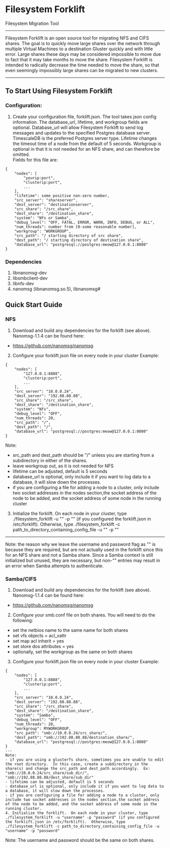 # Filesystem Forklift

Filesystem Migration Tool

-------------------------

Filesystem Forklift is an open source tool for migrating NFS and CIFS shares.  The goal is to quickly move large shares over the network through multiple Virtual Machines to a destination Gluster quickly and with little error.  Large shares these days may be considered impossible to move due to fact that it may take months to move the share.  Filesystem Forklift is intended to radically decrease the time needed to move the share, so that even seemingly impossibly large shares can be migrated to new clusters.

-------------------------

## To Start Using Filesystem Forklift

### Configuration:
1. Create your configuration file, forklift.json. The tool takes json config information.  The database_url, lifetime, and workgroup fields are optional.  Database_url will allow Filesystem Forklift to send log messages and updates to the specified Postgres database server. TimescaleDB is the preferred Postgres server type. Lifetime changes the timeout time of a node from the default of 5 seconds.  Workgroup is optional in that it is not needed for an NFS share, and can therefore be omitted.  
Fields for this file are:
```
{
    "nodes": [
        "yourip:port",
        "clusterip:port",
        ...
    ],
    "lifetime": some positive non-zero number,
    "src_server": "shareserver",
    "dest_server": "destinationserver",
    "src_share": "/src_share",
    "dest_share": "/destination_share",
    "system": "Nfs or Samba",
    "debug_level": "OFF, FATAL, ERROR, WARN, INFO, DEBUG, or ALL",
    "num_threads": number from [0-some reasonable number],
    "workgroup": "WORKGROUP",
    "src_path": "/ starting directory of src share",
    "dest_path": "/ starting directory of destination share",
    "database_url": "postgresql://postgres:meow@127.0.0.1:8080"
}
```
### Dependencies
1. libnanomsg-dev
2. libsmbclient-dev
3. libnfs-dev
4. nanomsg (libnanomsg.so.5), libnanomsg#

## Quick Start Guide
### NFS
1. Download and build any dependencies for the forklift (see above).  Nanomsg-1.1.4 can be found here:
- https://github.com/nanomsg/nanomsg
2. Configure your forklift.json file on every node in your cluster
Example:
```
{
    "nodes": [
        "127.0.0.1:8888",
        "clusterip:port",
        ...
    ],
    "src_server": "10.0.0.24",
    "dest_server": "192.88.88.88",
    "src_share": "/src_share",
    "dest_share": "/destination_share",
    "system": "Nfs",
    "debug_level": "OFF",
    "num_threads": 20,
    "src_path": "/",
    "dest_path": "/",
    "database_url": "postgresql://postgres:meow@127.0.0.1:8080"
}
```
Note: 
- src_path and dest_path should be "/" unless you are starting from a subdirectory in either of the shares. 
- leave workgroup out, as it is not needed for NFS
- lifetime can be adjusted, default is 5 seconds
- database_url is optional, only include it if you want to log data to a database, it will slow down the processes.
- if you are configuring a file for adding a node to a cluster, only include two socket addresses in the nodes section,the socket address of the node to be added, and the socket address of some node in the running cluster
3. Initialize the forklift.  On each node in your cluster, type ./filesystem_forklift -u "" -p "" (if you configured the forklift.json in /etc/forklift).  Otherwise, type ./filesystem_forklift -c path_to_directory_containing_config_file -u "" -p ""
---
Note: the reason why we leave the username and password flag as "" is because they are required, but are not actually used in the forklift since this for an NFS share and not a Samba share.  Since a Samba context is still initialized but unused, they are necessary, but non-"" entries may result in an error when Samba attempts to authenticate.  

### Samba/CIFS
1. Download and build any dependencies for the forklift (see above).  Nanomsg-1.1.4 can be found here:
- https://github.com/nanomsg/nanomsg
2. Configure your smb.conf file on both shares.  You will need to do the following:
- set the netbios name to the same name for both shares
- set vfs objects = acl_xattr
- set map acl inherit = yes
- set store dos attributes = yes
- optionally, set the workgroup as the same on both shares
3. Configure your forklift.json file on every node in your cluster
Example:
```
{
    "nodes": [
        "127.0.0.1:8888",
        "clusterip:port",
        ...
    ],
    "src_server": "10.0.0.24",
    "dest_server": "192.88.88.88",
    "src_share": "/src_share",
    "dest_share": "/destination_share",
    "system": "Samba",
    "debug_level": "OFF",
    "num_threads": 20,
    "workgroup": MYWORKGROUP,
    "src_path": "smb://10.0.0.24/src_share/",
    "dest_path": "smb://192.88.88.88/destination_share/",
    "database_url": "postgresql://postgres:meow@127.0.0.1:8080"
}
---
Note:
- if you are using a glusterfs share, sometimes you are unable to edit the root directory.  In this case, create a subdirectory in the share(s) and change the src_path and dest_path accordingly.  Ex: "smb://10.0.0.24/src_share/sub_dir/", "smb://192.88.88.88/dest_share/sub_dir"
- lifetime can be adjusted, default is 5 seconds
- database_url is optional, only include it if you want to log data to a database, it will slow down the processes.
- if you are configuring a file for adding a node to a cluster, only include two socket addresses in the nodes section,the socket address of the node to be added, and the socket address of some node in the running cluster.
4. Initialize the forklift.  On each node in your cluster, type ./filesystem_forklift -u "username" -p "password" (if you configured the forklift.json in /etc/forklift).  Otherwise, type ./filesystem_forklift -c path_to_directory_containing_config_file -u "username" -p "password" 
```
Note: The username and password should be the same on both shares.
